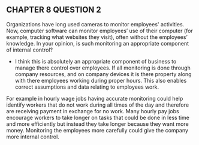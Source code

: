## CHAPTER 8 QUESTION 2

Organizations have long used cameras to monitor employees' activities. Now, computer software can monitor employees’ use of their computer (for example, tracking what websites they visit), often without the employees’ knowledge. In your opinion, is such monitoring an appropriate component of internal control?

- I think this is absolutely an appropriate component of business to manage there control over employees. If all monitoring is done through company resources, and on company devices it is there property along with there employees working during proper hours. This also enables correct assumptions and data relating to employees work.

For example in hourly wage jobs having accurate monitoring could help identify workers that do not work during all times of the day and therefore are receiving payment in exchange for no work. Many hourly pay jobs encourage workers to take longer on tasks that could be done in less time and more efficiently but instead they take longer because they want more money. Monitoring the employees more carefully could give the company more internal control.
